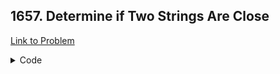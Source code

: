 <h2>1657. Determine if Two Strings Are Close</h2>

[Link to Problem](https://leetcode.com/problems/determine-if-two-strings-are-close)

<details><summary>Code</summary>

```java
public class LC1657 {
    public boolean closeStrings(String word1, String word2) {
        if (word1.length() != word2.length()) return false;
        int[] freq1 = new int[30];
        int[] freq2 = new int[30];

        for (int i = 0; i < word1.length(); i++) {
            freq1[(int) word1.charAt(i) - 97]++;
            freq2[(int) word2.charAt(i) - 97]++;
        }

        for (int i = 0; i < 26; i++) {
            if (freq1[i] == freq2[i]) continue;
            if (freq1[i] == 0 || freq2[i] == 0) return false;
            boolean ok = false;
            for (int j = i + 1; j < 26; j++) {
                if (freq1[i] == freq2[j]) {
                    ok = true;
                    int temp = freq2[i];
                    freq2[i] = freq2[j];
                    freq2[j] = temp;
                    break;
                }
            }

            if (!ok) return false;
        }

        return true;
    }
}
```

</details>

<br>
<br>
